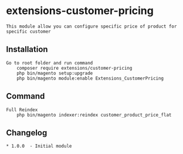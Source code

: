 # extensions-customer-pricing
    This module allow you can configure specific price of product for specific customer 

## Installation
    Go to root folder and run command
        composer require extensions/customer-pricing
        php bin/magento setup:upgrade
        php bin/magento module:enable Extensions_CustomerPricing
        
## Command
    Full Reindex
        php bin/magento indexer:reindex customer_product_price_flat
        
## Changelog
    * 1.0.0  - Initial module
